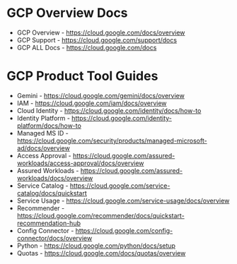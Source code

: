 # GCP Overview Docs
* GCP Overview - https://cloud.google.com/docs/overview
* GCP Support - https://cloud.google.com/support/docs
* GCP ALL Docs - https://cloud.google.com/docs
# GCP Product Tool Guides
+ Gemini - https://cloud.google.com/gemini/docs/overview
+ IAM - https://cloud.google.com/iam/docs/overview
+ Cloud Identity - https://cloud.google.com/identity/docs/how-to
+ Identity Platform - https://cloud.google.com/identity-platform/docs/how-to
+ Managed MS ID - https://cloud.google.com/security/products/managed-microsoft-ad/docs/overview
+ Access Approval - https://cloud.google.com/assured-workloads/access-approval/docs/overview
+ Assured Workloads - https://cloud.google.com/assured-workloads/docs/overview
+ Service Catalog - https://cloud.google.com/service-catalog/docs/quickstart
+ Service Usage - https://cloud.google.com/service-usage/docs/overview
+ Recommender - https://cloud.google.com/recommender/docs/quickstart-recommendation-hub
+ Config Connector - https://cloud.google.com/config-connector/docs/overview
+ Python - https://cloud.google.com/python/docs/setup
+ Quotas - https://cloud.google.com/docs/quotas/overview
